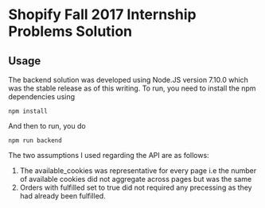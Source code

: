 # Shopify Fall 2017 Internship Problems Solution

## Usage

The backend solution was developed using Node.JS version 7.10.0 which was the stable release as of this writing. To run, you need to install the npm dependencies using 
```
npm install
```
And then to run, you do
```
npm run backend
```

The two assumptions I used regarding the API are as follows:

1. The available_cookies was representative for every page i.e the number of available cookies did not aggregate across pages but was the same
2. Orders with fulfilled set to true did not required any precessing as they had already been fulfilled.
